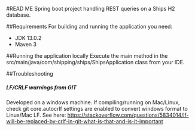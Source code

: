 #READ ME
Spring boot project handling REST queries on a Ships H2 database.

##Requirements
For building and running the application you need:
* JDK 13.0.2
* Maven 3

##Running the application locally
Execute the main method in the src/main/java/com/shipping/ships/ShipsApplication class from your IDE.


##Troubleshooting
##### LF/CRLF warnings from GIT
Developed on a windows machine. If compiling/running on Mac/Linux, check git core.autocrlf settings are enabled to convert
windows format to Linux/Mac LF. 
See here:
https://stackoverflow.com/questions/5834014/lf-will-be-replaced-by-crlf-in-git-what-is-that-and-is-it-important
